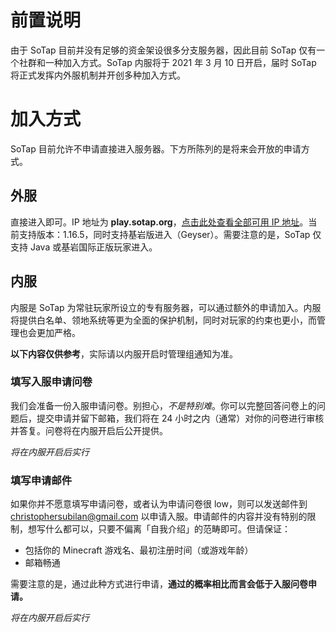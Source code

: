 # 前置说明

由于 SoTap 目前并没有足够的资金架设很多分支服务器，因此目前 SoTap 仅有一个社群和一种加入方式。SoTap 内服将于 2021 年 3 月 10 日开启，届时 SoTap 将正式发挥内外服机制并开创多种加入方式。

# 加入方式

SoTap 目前允许不申请直接进入服务器。下方所陈列的是将来会开放的申请方式。

## 外服

直接进入即可。IP 地址为 **play.sotap.org**，[点击此处查看全部可用 IP 地址](/ecosystem)。当前支持版本：1.16.5，同时支持基岩版进入（Geyser）。需要注意的是，SoTap 仅支持 Java 或基岩国际正版玩家进入。

## 内服

内服是 SoTap 为常驻玩家所设立的专有服务器，可以通过额外的申请加入。内服将提供白名单、领地系统等更为全面的保护机制，同时对玩家的约束也更小，而管理也会更加严格。

**以下内容仅供参考**，实际请以内服开启时管理组通知为准。

### 填写入服申请问卷

我们会准备一份入服申请问卷。别担心，*不是特别难*。你可以完整回答问卷上的问题后，提交申请并留下邮箱，我们将在 24 小时之内（通常）对你的问卷进行审核并答复。问卷将在内服开启后公开提供。

*将在内服开启后实行*

### 填写申请邮件

如果你并不愿意填写申请问卷，或者认为申请问卷很 low，则可以发送邮件到 <christophersubilan@gmail.com> 以申请入服。申请邮件的内容并没有特别的限制，想写什么都可以，只要不偏离「自我介绍」的范畴即可。但请保证：

- 包括你的 Minecraft 游戏名、最初注册时间（或游戏年龄）
- 邮箱畅通

需要注意的是，通过此种方式进行申请，**通过的概率相比而言会低于入服问卷申请。**

*将在内服开启后实行*